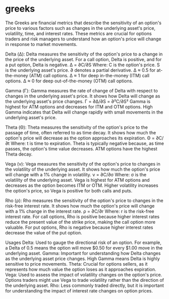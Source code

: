 # greeks


The Greeks are financial metrics that describe the sensitivity of an option's price to various factors such as changes in the underlying asset's price, volatility, time, and interest rates. These metrics are crucial for options traders and risk managers to understand how an option's price will change in response to market movements.


Delta (Δ):
Delta measures the sensitivity of the option's price to a change in the price of the underlying asset. For a call option, Delta is positive, and for a put option, Delta is negative.
Δ = ∂C/∂S
Where:
C is the option's price.
S is the underlying asset's price.
∂ denotes a partial derivative.
Δ ≈ 0.5 for at-the-money (ATM) call options.
Δ ≈ 1 for deep in-the-money (ITM) call options.
Δ ≈ 0 for deep out-of-the-money (OTM) call options.

Gamma (Γ):
Gamma measures the rate of change of Delta with respect to changes in the underlying asset's price. It shows how Delta will change as the underlying asset's price changes.
Γ = ∂Δ/∂S = ∂²C/∂S²
Gamma is highest for ATM options and decreases for ITM and OTM options.
High Gamma indicates that Delta will change rapidly with small movements in the underlying asset's price.

Theta (Θ):
Theta measures the sensitivity of the option's price to the passage of time, often referred to as time decay. It shows how much the option's price will decrease as the option approaches its expiration.
Θ = ∂C/∂t
Where:
t is time to expiration.
Theta is typically negative because, as time passes, the option's time value decreases.
ATM options have the highest Theta decay.

Vega (ν):
Vega measures the sensitivity of the option's price to changes in the volatility of the underlying asset. It shows how much the option's price will change with a 1% change in volatility.
ν = ∂C/∂σ
Where:
σ is the volatility of the underlying asset.
Vega is highest for ATM options and decreases as the option becomes ITM or OTM.
Higher volatility increases the option's price, so Vega is positive for both calls and puts.

Rho (ρ):
Rho measures the sensitivity of the option's price to changes in the risk-free interest rate. It shows how much the option's price will change with a 1% change in the interest rate.
ρ = ∂C/∂r
Where:
r is the risk-free interest rate.
For call options, Rho is positive because higher interest rates reduce the present value of the strike price, making the call option more valuable.
For put options, Rho is negative because higher interest rates decrease the value of the put option.


Usages
Delta: Used to gauge the directional risk of an option. For example, a Delta of 0.5 means the option will move $0.50 for every $1.00 move in the underlying asset.
Gamma: Important for understanding how Delta changes as the underlying asset price changes. High Gamma means Delta is highly sensitive to price movements.
Theta: Crucial for options sellers, as it represents how much value the option loses as it approaches expiration.
Vega: Used to assess the impact of volatility changes on the option's price. Options traders might use Vega to trade volatility rather than the direction of the underlying asset.
Rho: Less commonly traded directly, but it is important for understanding the impact of interest rate changes on option prices.

